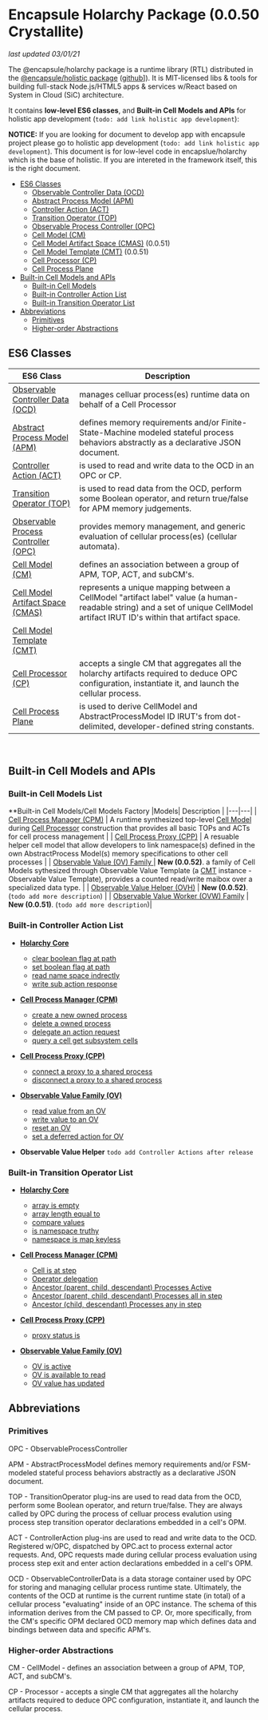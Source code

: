 # Encapsule Holarchy Package (0.0.50 Crystallite)
*last updated 03/01/21*

<!-- reference -->
<!-- external references -->
[encapsule]: https://encapsule.io "Encapsule Project Homepage..."
[github]: https://github.com/Encapsule "Encapsule Project GitHub..."
[arccore filter]: https://encapsule.io/docs/ARCcore/filter
[arccore identifier]: https://encapsule.io/docs/ARCcore/identifier
<!-- core references -->
[ocd]: ./core/observable-controller-data.md
[opc]: ./core/observable-process-controller.md
[apm]: ./core/abstract-process-model.md
[top]: ./core/transition-operator.md
[act]: ./core/controller-action.md
[cp]: ./core/cell-procssor.md
[cm]: ./core/cell-model.md
[cmas]: ./core/cell-model-artifact-space.md
[cmt]: ./core/cell-model-template.md
<!-- holarchy cm: build-in-cell-model reference -->
[ovh]: ./build-in-cell-model/observable-value-helper
[ov]: ./build-in-cell-model/observable-value-family.md
<!-- root reference -->
[top list]: ./transition-operator-apis.md
[act list]: ./controller-action-apis.md

The @encapsule/holarchy package is a runtime library (RTL) distributed in the [@encapsule/holistic package][encapsule] ([github][github]]). It is MIT-licensed libs & tools for building full-stack Node.js/HTML5 apps & services w/React based on System in Cloud (SiC) architecture.

It contains **low-level ES6 classes**, and **Built-in Cell Models and APIs** for holistic app development (`todo: add link holistic app development`):

**NOTICE:** If you are looking for document to develop app with encapsule project please go to holistic app development (`todo: add link holistic app development`). This document is for low-level code in encapslue/holarchy which is the base of holistic. If you are intereted in the framework itself, this is the right document.

* [ES6 Classes](#ES6-Classes)
    * [Observable Controller Data (OCD)](./core/observable-controller-data.md)
    * [Abstract Process Model (APM)](./core/abstract-process-model.md)
    * [Controller Action (ACT)](./core/controller-action.md)
    * [Transition Operator (TOP)](./core/transition-operator.md)
    * [Observable Process Controller (OPC)](./core/observable-process-controller.md)
    * [Cell Model (CM)](./core/cell-model.md)
    * [Cell Model Artifact Space (CMAS)](./core/cell-model-artifact-space.md) (0.0.51)
    * [Cell Model Template (CMT)](./core/cell-model-template.md) (0.0.51)
    * [Cell Processor (CP)](./core/cell-processor.md)
    * [Cell Process Plane](./core/cell-process-plane.md)
* [Built-in Cell Models and APIs](#Built-in-Cell-Models-and-APIs)
    * [Built-in Cell Models](#Built-in-Cell-Models-List)
    * [Built-in Controller Action List](#Built-in-Controller-Action-List)
    * [Built-in Transition Operator List](#Built-in-Transition-Operator-List)
* [Abbreviations](#Abbreviations)
    * [Primitives](#Primitives)
    * [Higher-order Abstractions](#Higher-order-Abstractions)

## ES6 Classes

|ES6 Class| Description |
|---|---|
| [Observable Controller Data (OCD)](./core/observable-controller-data.md) | manages celluar process(es) runtime data on behalf of a Cell Processor |
| [Abstract Process Model (APM)](./core/abstract-process-model.md) | defines memory requirements and/or Finite-State-Machine modeled stateful process behaviors abstractly as a declarative JSON document. |
| [Controller Action (ACT)](./core/controller-action.md) | is used to read and write data to the OCD in an OPC or CP. |
| [Transition Operator (TOP)](./core/transition-operator.md) | is used to read data from the OCD, perform some Boolean operator, and return true/false for APM memory judgements. |
| [Observable Process Controller (OPC)](./core/observable-process-controller.md) | provides memory management, and generic evaluation of cellular process(es) (cellular automata). |
| [Cell Model (CM)](./core/cell-model.md) |  defines an association between a group of APM, TOP, ACT, and subCM's. |
| [Cell Model Artifact Space (CMAS)](./core/cell-model-artifact-space.md) | represents a unique mapping between a CellModel "artifact label" value (a human-readable string) and a set of unique CellModel artifact IRUT ID's within that artifact space.  |
| [Cell Model Template (CMT)](./core/cell-model-template.md) |   |
| [Cell Processor (CP)](./core/cell-processor.md) | accepts a single CM that aggregates all the holarchy artifacts required to deduce OPC configuration, instantiate it, and launch the cellular process. |
| [Cell Process Plane](./core/cell-process-plane.md) | is used to derive CellModel and AbstractProcessModel ID IRUT's from dot-delimited, developer-defined string constants. |

</br>

## Built-in Cell Models and APIs
### Built-in Cell Models List
**Built-in Cell Models/Cell Models Factory
|Models| Description |
|---|---|
| [Cell Process Manager (CPM)](./build-in-cell-model/cell-process-manager.md) | A runtime synthesized top-level [Cell Model](./core/cell-model.md) during [Cell Processor](./core/cell-processor.md) construction that provides all basic TOPs and ACTs for cell process management  |
| [Cell Process Proxy (CPP)](./build-in-cell-model/cell-process-proxy.md) | A resuable helper cell model that allow developers to link namespace(s) defined in the own AbstractProcess Model(s) memory specifications to other cell processes |
| [Observable Value (OV) Family ](./build-in-cell-model/observable-value-family.md) | **New (0.0.52)**. a family of Cell Models sythesized through Observable Value Template (a [CMT][cmt] instance - Observable Value Template), provides a counted read/write maibox over a specialized data type. |
| [Observable Value Helper (OVH)](./build-in-cell-model/observable-value-helper.md) | **New (0.0.52)**. (`todo add more description`) |
| [Observable Value Worker (OVW) Family](./build-in-cell-model/observable-value-proxy-worker-template.md) | **New (0.0.51)**.  (`todo add more description`)|

### Built-in Controller Action List
* **[Holarchy Core](./controller-action-apis.md#Holarchy-Core)**
    * [clear boolean flag at path](./controller-action-apis.md#clear-boolean-flag-at-path)
    * [set boolean flag at path](./controller-action-apis.md#set-boolean-flag-at-path)
    * [read name space indrectly](./controller-action-apis.md#read-name-space-indrectly)
    * [write sub action response](./controller-action-apis.md#write-sub-action-response)

* **[Cell Process Manager (CPM)](./controller-action-apis.md#Cell-Process-Manager-CPM)**
    * [create a new owned process](./controller-action-apis.md#create-a-new-owned-process)
    * [delete a owned process](./controller-action-apis.md#delete-a-owned-process)
    * [delegate an action request](./controller-action-apis.md#delegate-an-action-request)
    * [query a cell get subsystem cells](./controller-action-apis.md#query-a-cell)

* **[Cell Process Proxy (CPP)](./controller-action-apis.md#Cell-Process-Proxy-CPP)**
    * [connect a proxy to a shared process](./controller-action-apis.md#connect-a-proxy-to-a-shared-process)
    * [disconnect a proxy to a shared process](./controller-action-apis.md#disconnect-a-proxy-to-a-shared-process)

* **[Observable Value Family (OV)](./controller-action-apis.md#Observable-Value-Family)**
    * [read value from an OV](./controller-action-apis.md#ov-read-value)
    * [write value to an OV](./controller-action-apis.md#ov-write-value)
    * [reset an OV](./controller-action-apis.md#ov-reset-value)
    * [set a deferred action for OV](./controller-action-apis.md#ov-set-deferred-action)

* **Observable Value Helper**
    `todo add Controller Actions after release`



### Built-in Transition Operator List
* **[Holarchy Core](./transition-operator-apis.md#Holarchy-Core)**
    * [array is empty](./transition-operator-apis.md#array-is-empty)
    * [array length equal to](./transition-operator-apis.md#array-length-equal-to)
    * [compare values](./transition-operator-apis.md#compare-values)
    * [is namespace truthy](./transition-operator-apis.md#is-namespace-truthy)
    * [namespace is map keyless](./transition-operator-apis.md#namespace-is-map-keyless)

* **[Cell Process Manager (CPM)](./transition-operator-apis.md#Cell-Process-Manager-CPM)**
    * [Cell is at step](./transition-operator-apis.md#cell-is-at-step)
    * [Operator delegation](./transition-operator-apis.md#operator-delegation)
    * [Ancestor (parent, child, descendant) Processes Active](./transition-operator-apis.md#ancestor-processes-active)
    * [Ancestor (parent, child, descendant) Processes all in step](./transition-operator-apis.md#ancestor-processes-all-in-step)
    * [Ancestor (child, descendant) Processes any in step](./transition-operator-apis.md#ancestor-processes-any-in-step)

* **[Cell Process Proxy (CPP)](./transition-operator-apis.md#Cell-Process-Proxy-CPP)**
    * [proxy status is](./transition-operator-apis.md#proxy-status-is)

* **[Observable Value Family (OV)](./transition-operator-apis.md#Observable-Value-Family)**
    * [OV is active](./transition-operator-apis.md#ov-value-is-active)
    * [OV is available to read](./transition-operator-apis.md#ov-value-is-available)
    * [OV value has updated](./transition-operator-apis.md#ov-value-has-updated)

## Abbreviations

### Primitives

OPC - ObservableProcessController

APM - AbstractProcessModel defines memory requirements and/or FSM-modeled stateful process behaviors abstractly as a declarative JSON document.

TOP - TransitionOperator plug-ins are used to read data from the OCD, perform some Boolean operator, and return true/false. They are always called by OPC during the process of celluar process evalution using process step transition operator declarations embedded in a cell's OPM.

ACT - ControllerAction plug-ins are used to read and write data to the OCD. Registered w/OPC, dispatched by OPC.act to process external actor requests. And, OPC requests made during cellular process evaluation using process step exit and enter action declarations embedded in a cell's OPM.

OCD - ObservableControllerData is a data storage container used by OPC for storing and managing cellular process runtime state. Ultimately, the contents of the OCD at runtime is the current runtime state (in total) of a cellular process "evaluating" inside of an OPC instance. The schema of this information derives from the CM passed to CP. Or, more specifically, from the CM's specific OPM declared OCD memory map which defines data and bindings between data and specific APM's.

### Higher-order Abstractions

CM - CellModel - defines an association between a group of APM, TOP, ACT, and subCM's.

CP - Processor - accepts a single CM that aggregates all the holarchy artifacts required to deduce OPC configuration, instantiate it, and launch the cellular process.

